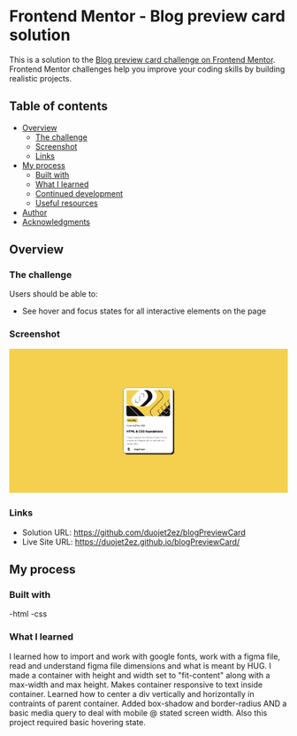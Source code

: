 # Frontend Mentor - Blog preview card solution

This is a solution to the [Blog preview card challenge on Frontend Mentor](https://www.frontendmentor.io/challenges/blog-preview-card-ckPaj01IcS). Frontend Mentor challenges help you improve your coding skills by building realistic projects. 

## Table of contents

- [Overview](#overview)
  - [The challenge](#the-challenge)
  - [Screenshot](#screenshot)
  - [Links](#links)
- [My process](#my-process)
  - [Built with](#built-with)
  - [What I learned](#what-i-learned)
  - [Continued development](#continued-development)
  - [Useful resources](#useful-resources)
- [Author](#author)
- [Acknowledgments](#acknowledgments)

## Overview

### The challenge

Users should be able to:

- See hover and focus states for all interactive elements on the page

### Screenshot

![](./design/blogPreviewCard.PNG)



### Links

- Solution URL: https://github.com/duojet2ez/blogPreviewCard
- Live Site URL: https://duojet2ez.github.io/blogPreviewCard/

## My process

### Built with

-html
-css


### What I learned

I learned how to import and work with google fonts, work with a figma file, read and understand figma file dimensions and what is meant by HUG. I made a container with height and width set to "fit-content" along with a max-width and max height. Makes container responsive to text inside container. Learned how to center a div vertically and horizontally in contraints of parent container. Added box-shadow and border-radius AND a basic media query to deal with mobile @ stated screen width. Also this project required basic hovering state.  
